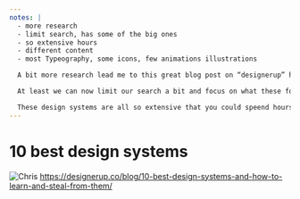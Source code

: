```yaml
---
notes: |
  - more research
  - limit search, has some of the big ones
  - so extensive hours
  - different content
  - most Typeography, some icons, few animations illustrations

  A bit more research lead me to this great blog post on “designerup” https://designerup.co/blog/10-best-design-systems-and-how-to-learn-and-steal-from-them/

  At least we can now limit our search a bit and focus on what these folks call the “best 10 design systems”. Some of these you might have heard about already: Material design from google, Polaris from Shopify, Carbon from IBM.

  These design systems are all so extensive that you could speend hours digging into them, each of thme have different types of content all pointing you in different directions on how to think, but there are some comonalities. Most of them Talk about Typeography and Colours, some of them talk about Icons, and a few of them even talk about animation and illustration. This is clearly not a very exaustive list but I find it interesting to see what common themes crop up when trying to compare.
---
```


# 10 best design systems

![Chris](/images/10-best-design-systems.png) <!-- .element style="height: 500px; display: block; margin: 0 auto;" -->
https://designerup.co/blog/10-best-design-systems-and-how-to-learn-and-steal-from-them/ <!-- .element style="font-size: .7em" -->
